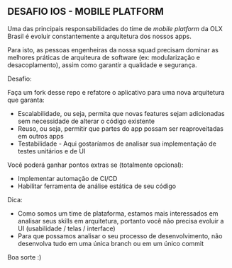## DESAFIO IOS - MOBILE PLATFORM

Uma das principais responsabilidades do time de *mobile platform* da OLX Brasil é evoluir constantemente a arquitetura dos nossos apps.

Para isto, as pessoas engenheiras da nossa squad precisam dominar as melhores práticas de arquiteura de software (ex: modularização e desacoplamento), assim como garantir a qualidade e segurança.

Desafio:

Faça um fork desse repo e refatore o aplicativo para uma nova arquitetura que garanta:

* Escalabilidade, ou seja, permita que novas features sejam adicionadas sem necessidade de alterar o código existente
* Reuso, ou seja, permitir que partes do app possam ser reaproveitadas em outros apps  
* Testabilidade - Aqui gostaríamos de analisar sua implementação de testes unitários e de UI 

Você poderá ganhar pontos extras se (totalmente opcional):

* Implementar automação de CI/CD
* Habilitar ferramenta de análise estática de seu código  

Dica:

* Como somos um time de plataforma, estamos mais interessados em analisar seus skills em arquitetura, portanto você não precisa evoluir a UI (usabilidade / telas / interface)
* Para que possamos analisar o seu processo de desenvolvimento, não desenvolva tudo em uma única branch ou em um único commit

Boa sorte :)

